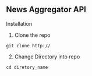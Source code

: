 ## News Aggregator API

Installation

1. Clone the repo

```
git clone http://
```

2. Change Directory into repo

```
cd diretory_name
```

